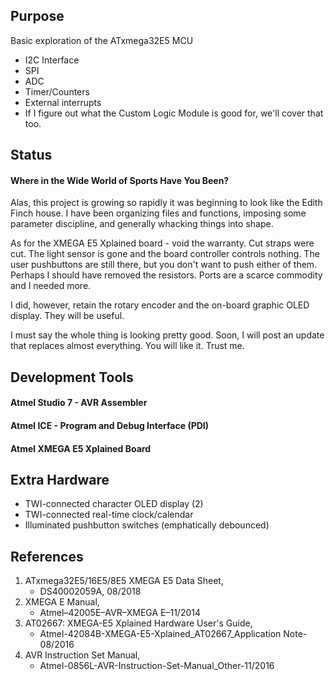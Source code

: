 ## Purpose
Basic exploration of the ATxmega32E5 MCU
- I2C Interface
- SPI
- ADC
- Timer/Counters
- External interrupts
- If I figure out what the Custom Logic Module is good for, we'll cover that too.

## Status
#### Where in the Wide World of Sports Have You Been?
Alas, this project is growing so rapidly it was beginning to look like the Edith Finch
house. I have been organizing files and functions, imposing some parameter discipline,
and generally whacking things into shape.

As for the XMEGA E5 Xplained board - void the warranty. Cut straps were cut.
The light sensor is gone and the board controller controls nothing. The user pushbuttons
are still there, but you don't want to push either of them. Perhaps I should have removed
the resistors. Ports are a scarce commodity and I needed more.

I did, however, retain the rotary encoder and the on-board graphic OLED display.
They will be useful.

I must say the whole thing is looking pretty good. Soon, I will post an update that replaces
almost everything. You will like it. Trust me.
## Development Tools
#### Atmel Studio 7 - AVR Assembler
#### Atmel ICE - Program and Debug Interface (PDI)
#### Atmel XMEGA E5 Xplained Board

## Extra Hardware
- TWI-connected character OLED display (2)
- TWI-connected real-time clock/calendar
- Illuminated pushbutton switches (emphatically debounced)

## References
1. ATxmega32E5/16E5/8E5 XMEGA E5 Data Sheet,
   - DS40002059A, 08/2018
2. XMEGA E Manual,
   - Atmel–42005E–AVR–XMEGA E–11/2014
3. AT02667: XMEGA-E5 Xplained Hardware User's Guide,
   - Atmel-42084B-XMEGA-E5-Xplained_AT02667_Application Note-08/2016
4. AVR Instruction Set Manual,
   - Atmel-0856L-AVR-Instruction-Set-Manual_Other-11/2016
